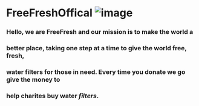 # FreeFreshOffical ![image](https://github.com/user-attachments/assets/ef786224-7bc4-49bc-83fe-7ac1d24b75fe)
### Hello, we are FreeFresh and our mission is to make the world a
### better place, taking one step at a time to give the world free, fresh,
### water filters for those in need. Every time you donate we go give the money to 
### help charites buy water **_filters_**.

